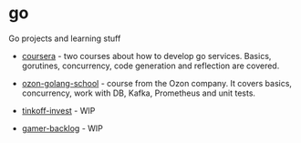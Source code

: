 # go
Go projects and learning stuff

* [coursera](https://github.com/AleksandrCherepanov/go/tree/main/coursera) - two courses about how to develop go services. Basics, gorutines, concurrency, code generation and reflection are covered.

* [ozon-golang-school](https://github.com/AleksandrCherepanov/go/tree/main/ozon-golang-school) - course from the Ozon company. It covers basics, concurrency, work with DB, Kafka, Prometheus and unit tests.

* [tinkoff-invest](https://github.com/AleksandrCherepanov/go/tree/main/tinkoff-invest) - WIP

* [gamer-backlog](https://github.com/AleksandrCherepanov/go/tree/main/gamer-backlog) - WIP    
